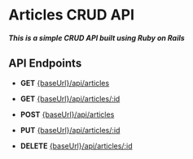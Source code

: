 # Articles CRUD API

##### This is a simple CRUD API built using Ruby on Rails

## API Endpoints

- **GET** [{baseUrl}/api/articles]()

- **GET** [{baseUrl}/api/articles/:id]()

- **POST** [{baseUrl}/api/articles]()

- **PUT** [{baseUrl}/api/articles/:id]()

- **DELETE** [{baseUrl}/api/articles/:id]()
